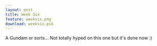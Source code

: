 ```yaml
---
layout: post
title: Week Six
feature: weeksix.png
download: weeksix.psd
---
```

A Gundam or sorts... Not totally hyped on this one but it's done now :)